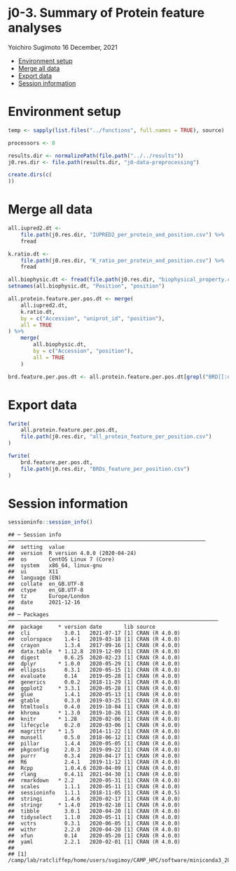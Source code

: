 j0-3. Summary of Protein feature analyses
================
Yoichiro Sugimoto
16 December, 2021

  - [Environment setup](#environment-setup)
  - [Merge all data](#merge-all-data)
  - [Export data](#export-data)
  - [Session information](#session-information)

# Environment setup

``` r
temp <- sapply(list.files("../functions", full.names = TRUE), source)

processors <- 8
```

``` r
results.dir <- normalizePath(file.path("../../results"))
j0.res.dir <- file.path(results.dir, "j0-data-preprocessing")

create.dirs(c(
))
```

# Merge all data

``` r
all.iupred2.dt <- 
    file.path(j0.res.dir, "IUPRED2_per_protein_and_position.csv") %>%
    fread

k.ratio.dt <- 
    file.path(j0.res.dir, "K_ratio_per_protein_and_position.csv") %>%
    fread

all.biophysic.dt <- fread(file.path(j0.res.dir, "biophysical_property.csv"))
setnames(all.biophysic.dt, "Position", "position")

all.protein.feature.per.pos.dt <- merge(
    all.iupred2.dt,
    k.ratio.dt,
    by = c("Accession", "uniprot_id", "position"),
    all = TRUE
) %>%
    merge(
        all.biophysic.dt,
        by = c("Accession", "position"),
        all = TRUE
    )

brd.feature.per.pos.dt <- all.protein.feature.per.pos.dt[grepl("BRD[[:digit:]]", Accession)]
```

# Export data

``` r
fwrite(
    all.protein.feature.per.pos.dt,
    file.path(j0.res.dir, "all_protein_feature_per_position.csv")
)

fwrite(
    brd.feature.per.pos.dt,
    file.path(j0.res.dir, "BRDs_feature_per_position.csv")
)
```

# Session information

``` r
sessioninfo::session_info()
```

    ## ─ Session info ───────────────────────────────────────────────────────────────
    ##  setting  value                       
    ##  version  R version 4.0.0 (2020-04-24)
    ##  os       CentOS Linux 7 (Core)       
    ##  system   x86_64, linux-gnu           
    ##  ui       X11                         
    ##  language (EN)                        
    ##  collate  en_GB.UTF-8                 
    ##  ctype    en_GB.UTF-8                 
    ##  tz       Europe/London               
    ##  date     2021-12-16                  
    ## 
    ## ─ Packages ───────────────────────────────────────────────────────────────────
    ##  package     * version date       lib source        
    ##  cli           3.0.1   2021-07-17 [1] CRAN (R 4.0.0)
    ##  colorspace    1.4-1   2019-03-18 [1] CRAN (R 4.0.0)
    ##  crayon        1.3.4   2017-09-16 [1] CRAN (R 4.0.0)
    ##  data.table  * 1.12.8  2019-12-09 [1] CRAN (R 4.0.0)
    ##  digest        0.6.25  2020-02-23 [1] CRAN (R 4.0.0)
    ##  dplyr       * 1.0.0   2020-05-29 [1] CRAN (R 4.0.0)
    ##  ellipsis      0.3.1   2020-05-15 [1] CRAN (R 4.0.0)
    ##  evaluate      0.14    2019-05-28 [1] CRAN (R 4.0.0)
    ##  generics      0.0.2   2018-11-29 [1] CRAN (R 4.0.0)
    ##  ggplot2     * 3.3.1   2020-05-28 [1] CRAN (R 4.0.0)
    ##  glue          1.4.1   2020-05-13 [1] CRAN (R 4.0.0)
    ##  gtable        0.3.0   2019-03-25 [1] CRAN (R 4.0.0)
    ##  htmltools     0.4.0   2019-10-04 [1] CRAN (R 4.0.0)
    ##  khroma      * 1.3.0   2019-10-26 [1] CRAN (R 4.0.0)
    ##  knitr       * 1.28    2020-02-06 [1] CRAN (R 4.0.0)
    ##  lifecycle     0.2.0   2020-03-06 [1] CRAN (R 4.0.0)
    ##  magrittr    * 1.5     2014-11-22 [1] CRAN (R 4.0.0)
    ##  munsell       0.5.0   2018-06-12 [1] CRAN (R 4.0.0)
    ##  pillar        1.4.4   2020-05-05 [1] CRAN (R 4.0.0)
    ##  pkgconfig     2.0.3   2019-09-22 [1] CRAN (R 4.0.0)
    ##  purrr         0.3.4   2020-04-17 [1] CRAN (R 4.0.0)
    ##  R6            2.4.1   2019-11-12 [1] CRAN (R 4.0.0)
    ##  Rcpp          1.0.4.6 2020-04-09 [1] CRAN (R 4.0.0)
    ##  rlang         0.4.11  2021-04-30 [1] CRAN (R 4.0.0)
    ##  rmarkdown   * 2.2     2020-05-31 [1] CRAN (R 4.0.0)
    ##  scales        1.1.1   2020-05-11 [1] CRAN (R 4.0.0)
    ##  sessioninfo   1.1.1   2018-11-05 [1] CRAN (R 4.0.5)
    ##  stringi       1.4.6   2020-02-17 [1] CRAN (R 4.0.0)
    ##  stringr     * 1.4.0   2019-02-10 [1] CRAN (R 4.0.0)
    ##  tibble        3.0.1   2020-04-20 [1] CRAN (R 4.0.0)
    ##  tidyselect    1.1.0   2020-05-11 [1] CRAN (R 4.0.0)
    ##  vctrs         0.3.1   2020-06-05 [1] CRAN (R 4.0.0)
    ##  withr         2.2.0   2020-04-20 [1] CRAN (R 4.0.0)
    ##  xfun          0.14    2020-05-20 [1] CRAN (R 4.0.0)
    ##  yaml          2.2.1   2020-02-01 [1] CRAN (R 4.0.0)
    ## 
    ## [1] /camp/lab/ratcliffep/home/users/sugimoy/CAMP_HPC/software/miniconda3_20200606/envs/hydroxylation_by_JMJD6/lib/R/library
